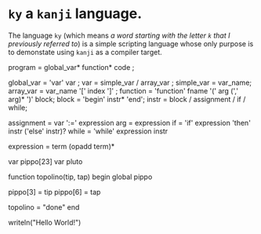 # `ky` a `kanji` language.

The language `ky` (which means *a word starting with the letter `k` that I previously referred to*)
is a simple scripting language whose only purpose is to demonstate using `kanji` as a compiler target.



program = global_var* function* code ;



global_var = 'var' var ;
var = simple_var / array_var ;
simple_var = var_name;
array_var = var_name '[' index ']' ;
function = 'function' fname '(' arg (',' arg)* ')' block;
block = 'begin' instr* 'end';
instr = block / assignment / if / while;

assignment = var ':=' expression
arg = expression
if = 'if' expression 'then' instr ('else' instr)?
while = 'while' expression instr

expression = term (opadd term)*



var pippo[23]
var pluto

function topolino(tip, tap)
begin
  global pippo

  pippo[3] = tip
  pippo[6] = tap

  topolino = "done"
end

writeln("Hello World!")



